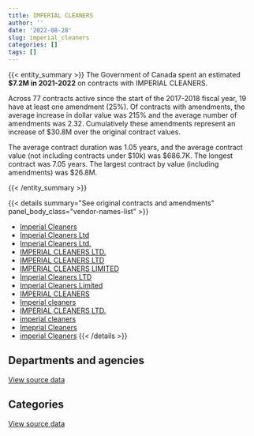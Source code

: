 ```yaml
---
title: IMPERIAL CLEANERS
author: ''
date: '2022-08-28'
slug: imperial_cleaners
categories: []
tags: []
---
```


<script src="/rmarkdown-libs/htmlwidgets/htmlwidgets.js"></script>
<link href="/rmarkdown-libs/datatables-css/datatables-crosstalk.css" rel="stylesheet" />
<script src="/rmarkdown-libs/datatables-binding/datatables.js"></script>
<script src="/rmarkdown-libs/jquery/jquery-3.6.0.min.js"></script>
<link href="/rmarkdown-libs/dt-core-bootstrap/css/dataTables.bootstrap.min.css" rel="stylesheet" />
<link href="/rmarkdown-libs/dt-core-bootstrap/css/dataTables.bootstrap.extra.css" rel="stylesheet" />
<script src="/rmarkdown-libs/dt-core-bootstrap/js/jquery.dataTables.min.js"></script>
<script src="/rmarkdown-libs/dt-core-bootstrap/js/dataTables.bootstrap.min.js"></script>
<link href="/rmarkdown-libs/crosstalk/css/crosstalk.min.css" rel="stylesheet" />
<script src="/rmarkdown-libs/crosstalk/js/crosstalk.min.js"></script>
<script src="/rmarkdown-libs/htmlwidgets/htmlwidgets.js"></script>
<link href="/rmarkdown-libs/datatables-css/datatables-crosstalk.css" rel="stylesheet" />
<script src="/rmarkdown-libs/datatables-binding/datatables.js"></script>
<script src="/rmarkdown-libs/jquery/jquery-3.6.0.min.js"></script>
<link href="/rmarkdown-libs/dt-core-bootstrap/css/dataTables.bootstrap.min.css" rel="stylesheet" />
<link href="/rmarkdown-libs/dt-core-bootstrap/css/dataTables.bootstrap.extra.css" rel="stylesheet" />
<script src="/rmarkdown-libs/dt-core-bootstrap/js/jquery.dataTables.min.js"></script>
<script src="/rmarkdown-libs/dt-core-bootstrap/js/dataTables.bootstrap.min.js"></script>
<link href="/rmarkdown-libs/crosstalk/css/crosstalk.min.css" rel="stylesheet" />
<script src="/rmarkdown-libs/crosstalk/js/crosstalk.min.js"></script>

{{< entity_summary >}}
The Government of Canada spent an estimated **\$7.2M in 2021-2022** on contracts with IMPERIAL CLEANERS.

Across 77 contracts active since the start of the 2017-2018 fiscal year, 19 have at least one amendment (25%). Of contracts with amendments, the average increase in dollar value was 215% and the average number of amendments was 2.32. Cumulatively these amendments represent an increase of \$30.8M over the original contract values.

The average contract duration was 1.05 years, and the average contract value (not including contracts under \$10k) was \$686.7K. The longest contract was 7.05 years. The largest contract by value (including amendments) was \$26.8M.

{{< /entity_summary >}}

{{< details summary="See original contracts and amendments" panel_body_class="vendor-names-list" >}}
- [Imperial Cleaners](https://search.open.canada.ca/en/ct/?sort=contract_value_f%20desc&page=1&search_text=%22Imperial%20Cleaners%22)
- [Imperial Cleaners Ltd](https://search.open.canada.ca/en/ct/?sort=contract_value_f%20desc&page=1&search_text=%22Imperial%20Cleaners%20Ltd%22)
- [Imperial Cleaners Ltd.](https://search.open.canada.ca/en/ct/?sort=contract_value_f%20desc&page=1&search_text=%22Imperial%20Cleaners%20Ltd.%22)
- [IMPERIAL CLEANERS LTD.](https://search.open.canada.ca/en/ct/?sort=contract_value_f%20desc&page=1&search_text=%22IMPERIAL%20CLEANERS%20LTD.%22)
- [IMPERIAL CLEANERS LTD](https://search.open.canada.ca/en/ct/?sort=contract_value_f%20desc&page=1&search_text=%22IMPERIAL%20CLEANERS%20LTD%22)
- [IMPERIAL CLEANERS LIMITED](https://search.open.canada.ca/en/ct/?sort=contract_value_f%20desc&page=1&search_text=%22IMPERIAL%20CLEANERS%20LIMITED%22)
- [Imperial Cleaners LTD](https://search.open.canada.ca/en/ct/?sort=contract_value_f%20desc&page=1&search_text=%22Imperial%20Cleaners%20LTD%22)
- [Imperial Cleaners Limited](https://search.open.canada.ca/en/ct/?sort=contract_value_f%20desc&page=1&search_text=%22Imperial%20Cleaners%20Limited%22)
- [IMPERIAL CLEANERS](https://search.open.canada.ca/en/ct/?sort=contract_value_f%20desc&page=1&search_text=%22IMPERIAL%20CLEANERS%22)
- [Imperial cleaners](https://search.open.canada.ca/en/ct/?sort=contract_value_f%20desc&page=1&search_text=%22Imperial%20cleaners%22)
- [IMPERIAL CLEANERS LTD.](https://search.open.canada.ca/en/ct/?sort=contract_value_f%20desc&page=1&search_text=%22IMPERIAL%20CLEANERS%20%20LTD.%22)
- [imperial cleaners](https://search.open.canada.ca/en/ct/?sort=contract_value_f%20desc&page=1&search_text=%22imperial%20cleaners%22)
- [Imeprial Cleaners](https://search.open.canada.ca/en/ct/?sort=contract_value_f%20desc&page=1&search_text=%22Imeprial%20Cleaners%22)
- [imperial Cleaners](https://search.open.canada.ca/en/ct/?sort=contract_value_f%20desc&page=1&search_text=%22imperial%20Cleaners%22)
{{< /details >}}

## Departments and agencies

<div id="htmlwidget-1" style="width:100%;height:auto;" class="datatables html-widget"></div>
<script type="application/json" data-for="htmlwidget-1">{"x":{"style":"bootstrap","filter":"none","vertical":false,"data":[["<a href=\"/departments/aafc-aac/\">Agriculture and Agri-Food Canada<\/a>","<a href=\"/departments/cfia-acia/\">Canadian Food Inspection Agency<\/a>","<a href=\"/departments/dnd-mdn/\">National Defence<\/a>","<a href=\"/departments/nrc-cnrc/\">National Research Council Canada<\/a>","<a href=\"/departments/pc/\">Parks Canada<\/a>","<a href=\"/departments/pwgsc-tpsgc/\">Public Services and Procurement Canada<\/a>"],[158683.92,102281.21,9847930.98,95314.57,196002.13,300790.34],[211964.66,102561.43,8147567.38,95575.71,159479.71,824.08],[211385.52,110265.83,5579415.88,95314.57,134722.39,null],[211385.52,110265.83,6209727.87,101513.58,134722.39,438557.92]],"container":"<table class=\"table table-striped table-hover row-border order-column display\">\n  <thead>\n    <tr>\n      <th>Department<\/th>\n      <th>2018-2019<\/th>\n      <th>2019-2020<\/th>\n      <th>2020-2021<\/th>\n      <th>2021-2022<\/th>\n    <\/tr>\n  <\/thead>\n<\/table>","options":{"order":[[4,"desc"]],"pageLength":10,"autoWidth":true,"columnDefs":[{"targets":1,"render":"function(data, type, row, meta) {\n    return type !== 'display' ? data : DTWidget.formatCurrency(data, \"$\", 2, 3, \",\", \".\", true, null);\n  }"},{"targets":2,"render":"function(data, type, row, meta) {\n    return type !== 'display' ? data : DTWidget.formatCurrency(data, \"$\", 2, 3, \",\", \".\", true, null);\n  }"},{"targets":3,"render":"function(data, type, row, meta) {\n    return type !== 'display' ? data : DTWidget.formatCurrency(data, \"$\", 2, 3, \",\", \".\", true, null);\n  }"},{"targets":4,"render":"function(data, type, row, meta) {\n    return type !== 'display' ? data : DTWidget.formatCurrency(data, \"$\", 2, 3, \",\", \".\", true, null);\n  }"},{"width":"16%","targets":[1,2,3,4]},{"className":"dt-right","targets":[1,2,3,4]}],"orderClasses":false}},"evals":["options.columnDefs.0.render","options.columnDefs.1.render","options.columnDefs.2.render","options.columnDefs.3.render"],"jsHooks":[]}</script>
<p class="text-right">
<a href="https://github.com/GoC-Spending/contracts-data/tree/main/data/out/vendors/imperial_cleaners/summary_by_fiscal_year_by_department.csv" class="source-data-link btn btn-link">View source data</a>
</p>

## Categories

<div id="htmlwidget-2" style="width:100%;height:auto;" class="datatables html-widget"></div>
<script type="application/json" data-for="htmlwidget-2">{"x":{"style":"bootstrap","filter":"none","vertical":false,"data":[["<a href=\"/categories/facilities_and_construction/\">Facilities and construction<\/a>","<a href=\"/categories/professional_services/\">Professional services<\/a>"],[10345492.42,355510.73],[8694248.48,23724.5],[6131104.2,null],[7039169.58,167003.53]],"container":"<table class=\"table table-striped table-hover row-border order-column display\">\n  <thead>\n    <tr>\n      <th>Category<\/th>\n      <th>2018-2019<\/th>\n      <th>2019-2020<\/th>\n      <th>2020-2021<\/th>\n      <th>2021-2022<\/th>\n    <\/tr>\n  <\/thead>\n<\/table>","options":{"order":[[4,"desc"]],"dom":"t","pageLength":30,"autoWidth":true,"columnDefs":[{"targets":1,"render":"function(data, type, row, meta) {\n    return type !== 'display' ? data : DTWidget.formatCurrency(data, \"$\", 2, 3, \",\", \".\", true, null);\n  }"},{"targets":2,"render":"function(data, type, row, meta) {\n    return type !== 'display' ? data : DTWidget.formatCurrency(data, \"$\", 2, 3, \",\", \".\", true, null);\n  }"},{"targets":3,"render":"function(data, type, row, meta) {\n    return type !== 'display' ? data : DTWidget.formatCurrency(data, \"$\", 2, 3, \",\", \".\", true, null);\n  }"},{"targets":4,"render":"function(data, type, row, meta) {\n    return type !== 'display' ? data : DTWidget.formatCurrency(data, \"$\", 2, 3, \",\", \".\", true, null);\n  }"},{"width":"16%","targets":[1,2,3,4]},{"className":"dt-right","targets":[1,2,3,4]}],"orderClasses":false,"lengthMenu":[10,25,30,50,100]}},"evals":["options.columnDefs.0.render","options.columnDefs.1.render","options.columnDefs.2.render","options.columnDefs.3.render"],"jsHooks":[]}</script>
<p class="text-right">
<a href="https://github.com/GoC-Spending/contracts-data/tree/main/data/out/vendors/imperial_cleaners/summary_by_fiscal_year_by_category.csv" class="source-data-link btn btn-link">View source data</a>
</p>
